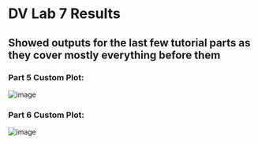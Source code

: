 # DV Lab 7 Results

## Showed outputs for the last few tutorial parts as they cover mostly everything before them

### Part 5 Custom Plot:
![image](https://user-images.githubusercontent.com/75247817/235325159-159dc0ce-8c4a-44ac-9975-9f5694c835e8.png)

### Part 6 Custom Plot:
![image](https://user-images.githubusercontent.com/75247817/235325402-0baf04fb-0750-42be-91c0-f88455f0e418.png)
